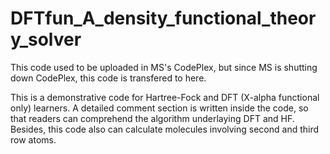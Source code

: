 # DFTfun_A_density_functional_theory_solver
This code used to be uploaded in MS's CodePlex, but since MS is shutting down CodePlex, this code is transfered to here.

This is a demonstrative code for Hartree-Fock and DFT (X-alpha functional only) learners. A detailed comment section is written inside the code, so that readers can comprehend the algorithm underlaying DFT and HF. Besides, this code also can calculate molecules involving second and third row atoms. 
